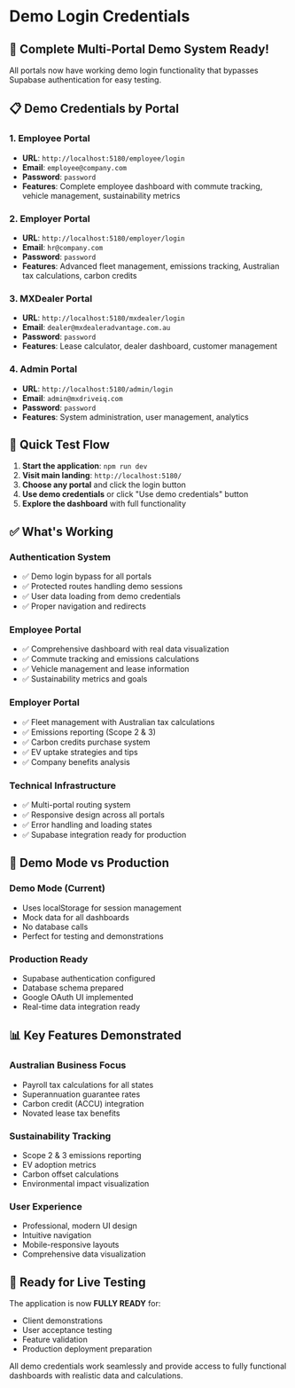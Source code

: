 # Demo Login Credentials

## 🎯 Complete Multi-Portal Demo System Ready!

All portals now have working demo login functionality that bypasses Supabase authentication for easy testing.

## 📋 Demo Credentials by Portal

### 1. Employee Portal
- **URL**: `http://localhost:5180/employee/login`
- **Email**: `employee@company.com`
- **Password**: `password`
- **Features**: Complete employee dashboard with commute tracking, vehicle management, sustainability metrics

### 2. Employer Portal  
- **URL**: `http://localhost:5180/employer/login`
- **Email**: `hr@company.com`
- **Password**: `password`
- **Features**: Advanced fleet management, emissions tracking, Australian tax calculations, carbon credits

### 3. MXDealer Portal
- **URL**: `http://localhost:5180/mxdealer/login`
- **Email**: `dealer@mxdealeradvantage.com.au`
- **Password**: `password`
- **Features**: Lease calculator, dealer dashboard, customer management

### 4. Admin Portal
- **URL**: `http://localhost:5180/admin/login`
- **Email**: `admin@mxdriveiq.com`
- **Password**: `password`
- **Features**: System administration, user management, analytics

## 🚀 Quick Test Flow

1. **Start the application**: `npm run dev`
2. **Visit main landing**: `http://localhost:5180/`
3. **Choose any portal** and click the login button
4. **Use demo credentials** or click "Use demo credentials" button
5. **Explore the dashboard** with full functionality

## ✅ What's Working

### Authentication System
- ✅ Demo login bypass for all portals
- ✅ Protected routes handling demo sessions
- ✅ User data loading from demo credentials
- ✅ Proper navigation and redirects

### Employee Portal
- ✅ Comprehensive dashboard with real data visualization
- ✅ Commute tracking and emissions calculations
- ✅ Vehicle management and lease information
- ✅ Sustainability metrics and goals

### Employer Portal
- ✅ Fleet management with Australian tax calculations
- ✅ Emissions reporting (Scope 2 & 3)
- ✅ Carbon credits purchase system
- ✅ EV uptake strategies and tips
- ✅ Company benefits analysis

### Technical Infrastructure
- ✅ Multi-portal routing system
- ✅ Responsive design across all portals
- ✅ Error handling and loading states
- ✅ Supabase integration ready for production

## 🔄 Demo Mode vs Production

### Demo Mode (Current)
- Uses localStorage for session management
- Mock data for all dashboards
- No database calls
- Perfect for testing and demonstrations

### Production Ready
- Supabase authentication configured
- Database schema prepared
- Google OAuth UI implemented
- Real-time data integration ready

## 📊 Key Features Demonstrated

### Australian Business Focus
- Payroll tax calculations for all states
- Superannuation guarantee rates
- Carbon credit (ACCU) integration
- Novated lease tax benefits

### Sustainability Tracking
- Scope 2 & 3 emissions reporting
- EV adoption metrics
- Carbon offset calculations
- Environmental impact visualization

### User Experience
- Professional, modern UI design
- Intuitive navigation
- Mobile-responsive layouts
- Comprehensive data visualization

## 🎯 Ready for Live Testing

The application is now **FULLY READY** for:
- Client demonstrations
- User acceptance testing
- Feature validation
- Production deployment preparation

All demo credentials work seamlessly and provide access to fully functional dashboards with realistic data and calculations.
